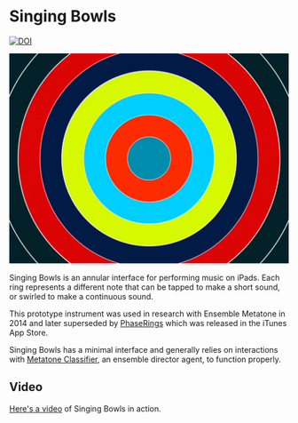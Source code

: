 # Singing Bowls

[![DOI](https://zenodo.org/badge/20166/cpmpercussion/SingingBowls.svg)](https://zenodo.org/badge/latestdoi/20166/cpmpercussion/SingingBowls)


![Singing Bowls app screenshot](https://raw.githubusercontent.com/cpmpercussion/SingingBowls/master/app-4-SingingBowls.jpg)

Singing Bowls is an annular interface for performing music on iPads.
Each ring represents a different note that can be tapped to make a
short sound, or swirled to make a continuous sound.

This prototype instrument was used in research with Ensemble Metatone
in 2014 and later superseded by
[PhaseRings](https://github.com/cpmpercussion/PhaseRings) which was
released in the iTunes App Store.

Singing Bowls has a minimal interface and generally relies on
interactions with
[Metatone Classifier](https://github.com/cpmpercussion/MetatoneClassifier),
an ensemble director agent, to function properly.

## Video

[Here's a video](https://youtu.be/wpPjn3UB8Rg) of Singing Bowls in action.

